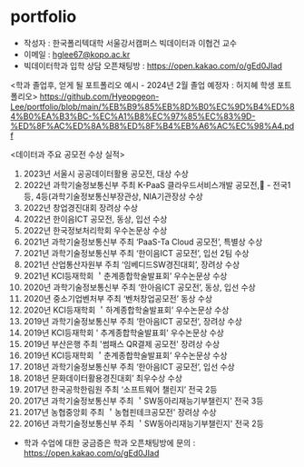 # portfolio
* 작성자 : 한국폴리텍대학 서울강서캠퍼스 빅데이터과 이협건 교수
* 이메일 : hglee67@kopo.ac.kr
* 빅데이터학과 입학 상담 오픈채팅방 : https://open.kakao.com/o/gEd0JIad

<학과 졸업후, 얻게 될 포트폴리오 예시 - 2024년 2월 졸업 예정자 : 허지혜 학생 포트폴리오>
https://github.com/Hyeopgeon-Lee/portfolio/blob/main/%EB%B9%85%EB%8D%B0%EC%9D%B4%ED%84%B0%EA%B3%BC-%EC%A1%B8%EC%97%85%EC%83%9D-%ED%8F%AC%ED%8A%B8%ED%8F%B4%EB%A6%AC%EC%98%A4.pdf

<데이터과 주요 공모전 수상 실적>

1. 2023년 서울시 공공데이터활용 공모전, 대상 수상
2. 2022년 과학기술정보통신부 주최 K-PaaS 클라우드서비스개발 공모전, - 전국1등, 4등(과학기술정보통신부장관상, NIA기관장상 수상
3. 2022년 창업경진대회 장려상 수상
4. 2022년 한이음ICT 공모전, 동상, 입선 수상
5. 2022년 한국정보처리학회 우수논문상 수상
6. 2021년 과학기술정보통신부 주최 ‘PaaS-Ta Cloud 공모전’, 특별상 수상
7. 2021년 과학기술정보통신부 주최 ‘한이음ICT 공모전’, 입선 2팀 수상
8. 2021년 산업통산자원부 주최 ‘임베디드SW경진대회’, 장려상 수상
9. 2021년 KCI등재학회 ＇춘계종합학술발표회’ 우수논문상 수상
10. 2020년 과학기술정보통신부 주최 ‘한아음ICT 공모전’, 동상, 입선 수상
11. 2020년 중소기업벤처부 주최 ‘벤처창업공모전’ 동상 수상
12. 2020년 KCI등재학회 ＇하계종합학술발표회’ 우수논문상 수상
13. 2019년 과학기술정보통신부 주최 ‘한아음ICT 공모전’, 장려상 수상
14. 2019년 KCI등재학회 ' 추계종합학술발표회’ 우수논문상 수상
15. 2019년 부산은행 주최 '썸패스 QR결제 공모전' 장려상 수상
16. 2019년 KCI등재학회 ＇춘계종합학술발표회’ 우수논문상 수상
17. 2018년 과학기술정보통신부 주최 ‘한아음ICT 공모전’, 입선 수상
18. 2018년 문화데이터활용경진대회’ 최우수상 수상
19. 2017년 한국공학한림원 주최  ‘소프트웨어 챌린지’ 전국 2등
20. 2017년 과학기술정보통신부 주최 ＇SW동아리재능기부챌린지' 전국 3등
21. 2017년 농협중앙회 주최 ＇농협핀테크공모전' 장려상 수상
22. 2016년 과학기술정보통신부 주최 ＇SW동아리재능기부챌린지' 전국 2등

* 학과 수업에 대한 궁금증은 학과 오픈채팅방에 문의 : https://open.kakao.com/o/gEd0JIad

